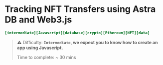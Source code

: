 # Tracking NFT Transfers using Astra DB and Web3.js

```ini
[intermediate][Javascript][database][crypto][Ethereum][NFT][data]
```

> ⚠️ Difficulty: **`Intermediate`, we expect you to know how to create an app using Javascript.**
>
> Time to complete: ~ 30 mins